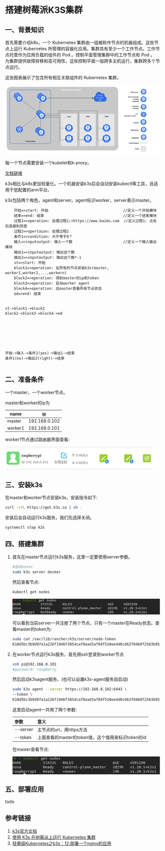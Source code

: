 # 搭建树莓派K3S集群

## 一、背景知识

首先需要介绍k8s，一个 Kubernetes 集群由一组被称作节点的机器组成。这些节点上运行 Kubernetes 所管理的容器化应用。集群具有至少一个工作节点。工作节点托管作为应用负载的组件的 Pod 。控制平面管理集群中的工作节点和 Pod 。 为集群提供故障转移和高可用性，这些控制平面一般跨多主机运行，集群跨多个节点运行。

这张图表展示了包含所有相互关联组件的 Kubernetes 集群。

![img](images/k8s_arch.png)

每一个节点需要安装一个kubelet和k-proxy。

[文档链接](https://kubernetes.io/zh/docs/concepts/overview/components/)



k3s相比与k8s更加轻量化。一个机器安装k3s后会自动安装kubectl等工具，且适用于低配置的arm平台。

k3s包括两个角色，agent和server。agent标识worker，server表示master。

```flow
	开始=>start: 开始                                  //定义一个开始模块
    结束=>end: 结束                                    //定义一个结束模块
    过程1=>operation: 处理过程1:>https://www.baidu.com  //定义过程1: 点击后连接到百度
    过程2=>opertaion: 处理过程2
    条件1=>condition: 大于等于0？
    输入=>inputoutput: 输入一个数                       //定义一个输入输出模块
    输出1=>inputoutput: 输出这个数
    输出2=>inputoutput: 输出这个数*-1
    st=>start: 开始
    block1=>operation: 在所有的节点安装k3s(master, worker1,worker2,...,workern)
    block2=>operation: 得到master的ip和token
    block3=>operation: 启动worker agent
    block4=>operation: 在master查看所有节点状态
    ed=>end: 结束
    
    
st->block1->block2
block2->block3->block4->ed


    
  
    
    

开始->输入->条件1(yes)->输出1->结束
条件1(no)->输出2(right)->结束


```







## 二、准备条件

一个master，一个worker节点。

master和worker的ip为

| name    | ip            |
| ------- | ------------- |
| master  | 192.168.0.102 |
| worker1 | 192.168.0.101 |

worker1节点通过路由器界面查看:

![img](images/workerip.png)



## 三、安装k3s

在master和worker节点安装k3s，安装指令如下:

```bash
curl -sfL https://get.k3s.io | sh -
```

安装后会自动运行k3s服务，我们先选择关闭。

```bash
systemctl stop k3s
```





## 四、搭建集群

1. 首先在master节点运行k3s服务，这里一定要使用server参数。

   ```bash
   #启动sever
   sudo k3s server docker
   ```
   
   然后查看节点:
   
   ```bash
   kubectl get nodes
   ```
   
   ![img](images/nodes1.png)
   
   可以看到当前server一共注册了两个节点，只有一个master在Ready状态。查看master的token为:
   
   ```bash
   sudo cat /var/lib/rancher/k3s/server/node-token
   K10d5bc3b9d97a1a226f1946f3854caf0aad3af04f510ee4d0c662f04b0f2563b95::server:c0ca9584db27db7fa43e4991d7cf032e
   ```
   
   



2. 在worker节点运行k3s服务，首先用ssh登录到worker节点

   ```bash
   ssh pi@192.168.0.101
   #password: raspberry
   ```

   然后启动k3sagent服务，(也可以设置k3s-agent服务自启动)
   
   ```bash
   sudo k3s agent --server https://192.168.0.102:6443 \
   --token \
   K10d5bc3b9d97a1a226f1946f3854caf0aad3af04f510ee4d0c662f04b0f2563b95::server:c0ca9584db27db7fa43e4991d7cf032e
   ```
   
   这里启动agent一共用了两个参数:
   
   | 参数     | 意义                                               |
   | -------- | -------------------------------------------------- |
   | --server | 主节点的url，用https方法                           |
   | --token  | 上面查看的master的token值，这个值用来标识token的id |
   
   在master查看节点:
   
   ![img](images/nodes2.png)
   
   



## 五、部署应用

todo







## 参考链接

1. [k3s官方文档](https://docs.rancher.cn/docs/k3s/_index)
2. [使用 K3s 在树莓派上运行 Kubernetes 集群 ](https://zhuanlan.zhihu.com/p/120171512)
3. [轻量级Kubernetes之k3s：12:部署一个nginx的应用](https://blog.csdn.net/liumiaocn/article/details/103342443)

